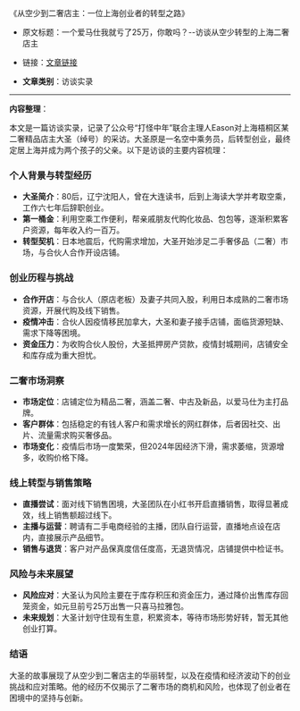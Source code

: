 《从空少到二奢店主：一位上海创业者的转型之路》
- 原文标题：一个爱马仕我就亏了25万，你敢吗？--访谈从空少转型的上海二奢店主
- 链接：[文章链接](https://mp.weixin.qq.com/s/HUFGZQURuG6YC7h8Vf3utg)

- **文章类别**：访谈实录

---

**内容整理**：

本文是一篇访谈实录，记录了公众号“打怪中年”联合主理人Eason对上海梧桐区某二奢精品店主大圣（绰号）的采访。大圣原是一名空中乘务员，后转型创业，最终定居上海并成为两个孩子的父亲。以下是访谈的主要内容梳理：

### 个人背景与转型经历
- **大圣简介**：80后，辽宁沈阳人，曾在大连读书，后到上海读大学并考取空乘，工作六七年后辞职创业。
- **第一桶金**：利用空乘工作便利，帮亲戚朋友代购化妆品、包包等，逐渐积累客户资源，每年收入约一百万。
- **转型契机**：日本地震后，代购需求增加，大圣开始涉足二手奢侈品（二奢）市场，与合伙人合作开设店铺。

### 创业历程与挑战
- **合作开店**：与合伙人（原店老板）及妻子共同入股，利用日本成熟的二奢市场资源，开展代购及线下销售。
- **疫情冲击**：合伙人因疫情移民加拿大，大圣和妻子接手店铺，面临货源短缺、需求下降等困境。
- **资金压力**：为收购合伙人股份，大圣抵押房产贷款，疫情封城期间，店铺安全和库存成为重大担忧。

### 二奢市场洞察
- **市场定位**：店铺定位为精品二奢，涵盖二奢、中古及新品，以爱马仕为主打品牌。
- **客户群体**：包括稳定的有钱人客户和需求增长的网红群体，后者因社交、出片、流量需求购买奢侈品。
- **市场变化**：疫情后市场一度繁荣，但2024年因经济下滑，需求萎缩，货源增多，收购价格下降。

### 线上转型与销售策略
- **直播尝试**：面对线下销售困境，大圣团队在小红书开启直播销售，取得显著成效，线上销售额超过线下。
- **主播与运营**：聘请有二手电商经验的主播，团队自行运营，直播地点设在店内，直接展示产品细节。
- **销售与退货**：客户对产品保真度信任度高，无退货情况，店铺提供中检证书。

### 风险与未来展望
- **风险应对**：大圣认为风险主要在于库存积压和资金压力，通过降价出售库存回笼资金，如元旦前亏25万出售一只喜马拉雅包。
- **未来规划**：大圣计划守住现有生意，积累资本，等待市场形势好转，暂无其他创业打算。

### 结语
大圣的故事展现了从空少到二奢店主的华丽转型，以及在疫情和经济波动下的创业挑战和应对策略。他的经历不仅揭示了二奢市场的商机和风险，也体现了创业者在困境中的坚持与创新。